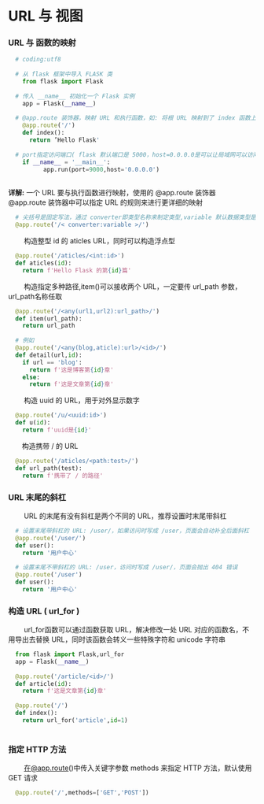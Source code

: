 # URL 与 视图
### URL 与 函数的映射
```python
  # coding:utf8
  
  # 从 flask 框架中导入 FLASK 类
    from flask import Flask
  
  # 传入 __name__ 初始化一个 Flask 实例
    app = Flask(__name__)
    
  # @app.route 装饰器，映射 URL 和执行函数，如: 将根 URL 映射到了 index 函数上
    @app.route('/')
    def index():
      return ’Hello Flask'
      
  # port指定访问端口( flask 默认端口是 5000，host=0.0.0.0是可以让局域网可以访问发的网址)
    if __name__ = '__main__':
          app.run(port=9000,host='0.0.0.0')
  
```
**详解:** 一个 URL 要与执行函数进行映射，使用的 @app.route 装饰器
&emsp;&emsp; @app.route 装饰器中可以指定 URL 的规则来进行更详细的映射


```python
  # 尖括号是固定写法，通过 converter即类型名称来制定类型,variable 默认数据类型是【字符串】
  @app.route('/< converter:variable >/')
```
&emsp;&emsp; 构造整型 id 的 aticles URL，同时可以构造浮点型

```python
  @app.route('/aticles/<int:id>')
  def aticles(id):
    return f'Hello Flask 的第{id}篇'
```
&emsp;&emsp; 构造指定多种路径,item()可以接收两个 URL，一定要传 url_path 参数，url_path名称任取

```python
  @app.route('/<any(url1,url2):url_path>/')
  def item(url_path):
    return url_path
    
  # 例如
  @app.route('/<any(blog,aticle):url>/<id>/')
  def detail(url,id):
    if url == 'blog':
      return f'这是博客第{id}章'
    else:
      return f'这是文章第{id}章'
```
&emsp;&emsp; 构造 uuid 的 URL，用于对外显示数字

```python
  @app.route('/u/<uuid:id>')
  def u(id):
    return f'uuid是{id}'
```
&emsp;&emsp;构造携带 / 的 URL

```python
  @app.route('/aticles/<path:test>/')
  def url_path(test):
    return f'携带了 / 的路径'

```

### URL 末尾的斜杠
&emsp;&emsp; URL 的末尾有没有斜杠是两个不同的 URL，推荐设置时末尾带斜杠

```python
  # 设置末尾带斜杠的 URL: /user/，如果访问时写成 /user，页面会自动补全后面斜杠
  @app.route('/user/')
  def user():
    return '用户中心'
    
  # 设置末尾不带斜杠的 URL: /user，访问时写成 /user/，页面会抛出 404 错误
  @app.route('/user')
  def user():
    return '用户中心'

```

### 构造 URL ( url_for )
&emsp;&emsp; url_for函数可以通过函数获取 URL，解决修改一处 URL 对应的函数名，不用导出去替换 URL，同时该函数会转义一些特殊字符和 unicode 字符串


```python
  from flask import Flask,url_for
  app = Flask(__name__)
  
  @app.route('/article/<id>/')
  def article(id):
    return f'这是文章第{id}章'
    
  @app.route('/')
  def index():
    return url_for('article',id=1)
    
```
### 指定 HTTP 方法
&emsp;&emsp; 在@app.route()中传入关键字参数 methods 来指定 HTTP 方法，默认使用 GET 请求


```python
  @app.route('/',methods=['GET','POST'])

```











  
    



    


  










